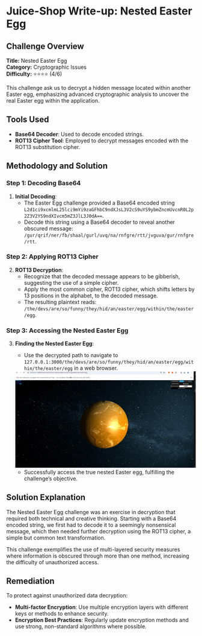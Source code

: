 # Juice-Shop Write-up: Nested Easter Egg

## Challenge Overview

**Title:** Nested Easter Egg  
**Category:** Cryptographic Issues  
**Difficulty:** ⭐⭐⭐⭐ (4/6)

This challenge ask us to decrypt a hidden message located within another Easter egg, emphasizing advanced cryptographic analysis to uncover the real Easter egg within the application.

## Tools Used

- **Base64 Decoder**: Used to decode encoded strings.
- **ROT13 Cipher Tool**: Employed to decrypt messages encoded with the ROT13 substitution cipher.

## Methodology and Solution

### Step 1: Decoding Base64

1. **Initial Decoding**:
   - The Easter Egg challenge provided a Base64 encoded string `L2d1ci9xcmlmL25lci9mYi9zaGFhbC9ndXJsL3V2cS9uYS9ybmZncmUvcnR0L2p2Z3V2YS9ndXIvcm5mZ3JlL3J0dA==`.
   - Decode this string using a Base64 decoder to reveal another obscured message: `/gur/qrif/ner/fb/shaal/gurl/uvq/na/rnfgre/rtt/jvguva/gur/rnfgre/rtt`.

### Step 2: Applying ROT13 Cipher

2. **ROT13 Decryption**:
   - Recognize that the decoded message appears to be gibberish, suggesting the use of a simple cipher.
   - Apply the most common cipher, ROT13 cipher, which shifts letters by 13 positions in the alphabet, to the decoded message.
   - The resulting plaintext reads: `/the/devs/are/so/funny/they/hid/an/easter/egg/within/the/easter/egg`.

### Step 3: Accessing the Nested Easter Egg

3. **Finding the Nested Easter Egg**:
   - Use the decrypted path to navigate to `127.0.0.1:3000/the/devs/are/so/funny/they/hid/an/easter/egg/within/the/easter/egg` in a web browser.

   <img src="../assets/difficulty4/nested_easter_egg_1.png" alt="nested easter egg" width="700px">

   - Successfully access the true nested Easter egg, fulfilling the challenge’s objective.

## Solution Explanation

The Nested Easter Egg challenge was an exercise in decryption that required both technical and creative thinking. Starting with a Base64 encoded string, we first had to decode it to a seemingly nonsensical message, which then needed further decryption using the ROT13 cipher, a simple but common text transformation.

This challenge exemplifies the use of multi-layered security measures where information is obscured through more than one method, increasing the difficulty of unauthorized access. 

## Remediation

To protect against unauthorized data decryption:
- **Multi-factor Encryption**: Use multiple encryption layers with different keys or methods to enhance security.
- **Encryption Best Practices**: Regularly update encryption methods and use strong, non-standard algorithms where possible.
